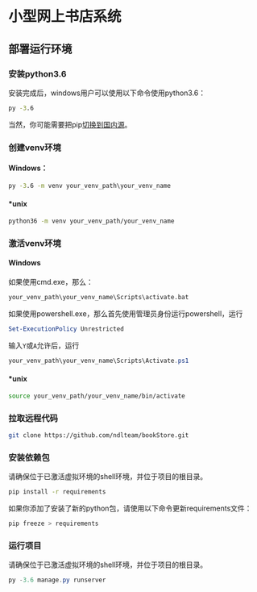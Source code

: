# 小型网上书店系统

## 部署运行环境

### 安装python3.6

安装完成后，windows用户可以使用以下命令使用python3.6：

```bat
py -3.6
```

当然，你可能需要把pip[切换到国内源](https://blog.csdn.net/lambert310/article/details/52412059)。

### 创建venv环境

#### Windows：

```bat
py -3.6 -m venv your_venv_path\your_venv_name
```

#### *unix

```bash
python36 -m venv your_venv_path/your_venv_name
```

### 激活venv环境

#### Windows

如果使用cmd.exe，那么：

```bat
your_venv_path\your_venv_name\Scripts\activate.bat
```

如果使用powershell.exe，那么首先使用管理员身份运行powershell，运行

```powershell
Set-ExecutionPolicy Unrestricted
```

输入`Y`或`A`允许后，运行

```powershell
your_venv_path\your_venv_name\Scripts\Activate.ps1
```

#### *unix

```bash
source your_venv_path/your_venv_name/bin/activate
```

### 拉取远程代码

```bash
git clone https://github.com/ndlteam/bookStore.git
```

### 安装依赖包

请确保位于已激活虚拟环境的shell环境，并位于项目的根目录。

```bash
pip install -r requirements
```

如果你添加了安装了新的python包，请使用以下命令更新requirements文件：

```bash
pip freeze > requirements
```

### 运行项目

请确保位于已激活虚拟环境的shell环境，并位于项目的根目录。

```powershell
py -3.6 manage.py runserver
```